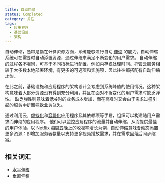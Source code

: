 ```yaml
---
title: 自动伸缩
status: Completed
category: 属性
tags:
  - 应用程序
  - 基础设施
  - 架构
---
```


自动伸缩，通常是指在计算资源方面，系统能够进行自动 [伸缩](/zh-cn/scalability/) 的能力。自动伸缩系统可在需要时自动添置资源，通过伸缩来满足不断变化的用户需求。 自动伸缩的过程各不相同，可基于不同指标进行配置，例如内存或处理时间。托管云服务相较于大多数本地部署环境，有更多的可选项和实施项，因此往往都搭配有自动伸缩功能。

在此之前，基础设施和应用程序的架构设计会考虑到系统峰值的使用情况。这种架构意味着大部分资源没有得到充分利用，并且在面对不断变化的用户需求时缺乏弹性。 缺乏弹性则意味着低谷时的业务成本增加，而在高峰时又会由于需求过盛引起的服务中断而导致业务流失。

通过利用云，[虚拟化](/zh-cn/virtualization/)和[容器化](/zh-cn/containerization/)应用程序及其依赖项等手段，组织可以构建随用户需求而伸缩的应用程序。 他们可以监控应用程序的流量并自动伸缩，从而提供最佳的用户体验。以 Netflix 每周五晚上的收视率增长为例，自动伸缩意味着动态添置更多资源：即增加服务器数量以支持更多视频播放需求，并在需求回落后同步缩减。

## 相关词汇

- [水平伸缩](/zh-cn/horizontal-scaling/)
- [垂直伸缩](/zh-cn/vertical-scaling/)
